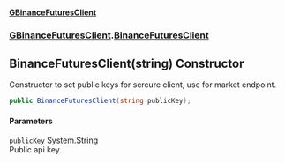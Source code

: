 #### [GBinanceFuturesClient](./index.md 'index')
### [GBinanceFuturesClient](./GBinanceFuturesClient.md 'GBinanceFuturesClient').[BinanceFuturesClient](./GBinanceFuturesClient-BinanceFuturesClient.md 'GBinanceFuturesClient.BinanceFuturesClient')
## BinanceFuturesClient(string) Constructor
Constructor to set public keys for sercure client, use for market endpoint.  
```csharp
public BinanceFuturesClient(string publicKey);
```
#### Parameters
<a name='GBinanceFuturesClient-BinanceFuturesClient-BinanceFuturesClient(string)-publicKey'></a>
`publicKey` [System.String](https://docs.microsoft.com/en-us/dotnet/api/System.String 'System.String')  
Public api key.  
  
